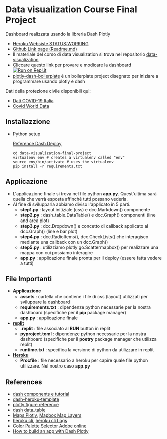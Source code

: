 # Data visualization Course Final Project

Dashboard realizzata usando la libreria Dash Plotly 
* [Heroku Websiste STATUS:WORKING](https://data-visualization-final-proje.herokuapp.com/)
* [Github Link page (Readme.md)](https://visiont3lab.github.io/data-visualization-final-project/)
* Il materiale del corso di data visualization si trova nel repositorio [data-visualization](https://github.com/visiont3lab/data-visualization)
* Cliccare questo link per provare e modicare la dashboard 
[![Run on Repl.it](https://repl.it/badge/github/visiont3lab/covid19-dash-plotly)](https://repl.it/github/visiont3lab/data-visualization-final-project)
* [plotly-dash-boilerplate](https://github.com/visiont3lab/plotly-dash-boilerplate) è un boilerplate project disegnato per iniziare a programmare usando plotly e dash


Dati della protezione civile disponibili qui:

* [Dati COVID-19 Italia](https://github.com/pcm-dpc/COVID-19)
* [Covid World Data](https://github.com/open-covid-19/data)

## Installazzione

*   Python setup

    [Reference Dash Deploy](https://dash.plotly.com/deployment)
    
    ```
    cd data-visualization-final-project
    virtualenv env # creates a virtualenv called "env"
    source env/bin/activate # uses the virtualenv
    pip install -r requirements.txt
    ```

## Applicazione

* L'applicazione finale si trova nel file python **app.py**. Quest'ultima sarà quella che verrà esposta affinchè tutti possano vederla. 
* Al fine di svilupparla abbiamo diviso l'applicato in 5 parti.
    * **step1.py** : layout initiziale (css) e dcc.Markdown() componente 
    * **step2.py** : dash_table.DataTable() e dcc.Graph() componenti (line and area plot)
    * **step3.py** : dcc.Dropdown() e concetto di callback applicato al dcc.Graph() (line e bar plot)
    * **step4.py** : dcc.RadioItems(), dcc.CheckLists() che interagisco mediante una callback con un dcc.Graph()
    * **step5.py** : utilizziamo plotly go.Scattermapbox() per realizzare una mappa con cui possiamo interagire
    * **app.py** : applicazione finale pronta per il deploy (essere fatta vedere a tutti)
     
## File Importanti

* **Applicazione**
    * **assets** : cartella che contiene i file di css (layout) utilizzati per sviluppare la dashboard
    * **requirements.txt** : dipendenze python necessarie per la nostra dashboard (specifiche per il **pip** package manager)
    * **app.py** : applicazione finale 
* [**replit**](https://repl.it/)
    * **.replit** : file associato al **RUN** button in replit
    * **pyproject.toml** :  dipendenze python necessarie per la nostra dashboard (specifiche per il **poetry** package manager che utilizza replit)
    * **runtime.txt** : specifica la versione di python da utilizzare in replit
* [**Heroku**](https://www.heroku.com/)
    * **Procfile** : file necessario a heroku per capire quale file python utilizzare. Nel nostro caso **app.py**

## References

* [dash components e tutorial](https://dash.plotly.com/)
* [dash-heroku-template](https://github.com/plotly/dash-heroku-template)
* [plotly figure reference](https://plotly.com/python/reference/)
* [dash data_table](https://dash.plotly.com/datatable)
* [Maps Plotly](https://plotly.com/python/maps/), [Mapbox Map Layers](https://plotly.com/python/mapbox-layers/)
* [heroku cli](https://devcenter.heroku.com/articles/heroku-cli), [heroku cli Logs](https://devcenter.heroku.com/articles/logging#view-logs)
* [Color Palette Selector Adobe online ](https://coolors.co/1c5253-388659-00ce7f-33658a-86bbd8)
* [How to build an app with Dash Plotly](https://www.statworx.com/de/blog/how-to-build-a-dashboard-in-python-plotly-dash-step-by-step-tutorial/)


